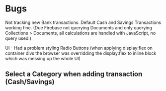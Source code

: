 # Bugs

Not tracking new Bank transactions. Default Cash and Savings Transactions working fine. (Due Firebase not querying Documents and only querying Collections > Documents, all calculations are handled with JavaScript, no query used.)

UI - Had a problem styling Radio Buttons (when applying display:flex on container divs the browser was overridding the display:flex to inline block which was messing up the whole UI)

## Select a Category when adding transaction (Cash/Savings)


